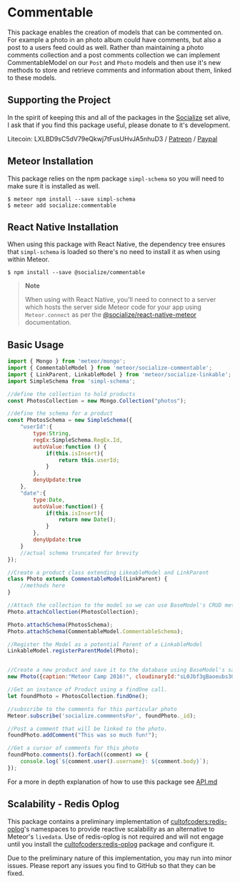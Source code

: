 # Commentable

This package enables the creation of models that can be commented on. For example a photo in an photo album could have comments, but also a post to a users feed could as well. Rather than maintaining a photo comments collection and a post comments collection we can implement CommentableModel on our `Post` and `Photo` models and then use it's new methods to store and retrieve comments and information about them, linked to these models.

## Supporting the Project
In the spirit of keeping this and all of the packages in the [Socialize][socialize] set alive, I ask that if you find this package useful, please donate to it's development.

Litecoin: LXLBD9sC5dV79eQkwj7tFusUHvJA5nhuD3 / [Patreon](https://www.patreon.com/user?u=4866588) / [Paypal](https://www.paypal.me/copleykj)

## Meteor Installation

This package relies on the npm package `simpl-schema` so you will need to make sure it is installed as well.

```shell
$ meteor npm install --save simpl-schema
$ meteor add socialize:commentable
```

## React Native Installation

When using this package with React Native, the dependency tree ensures that `simpl-schema` is loaded so there's no need to install it as when using within Meteor.

```shell
$ npm install --save @socialize/commentable
```
> **Note**
>
>  When using with React Native, you'll need to connect to a server which hosts the server side Meteor code for your app using `Meteor.connect` as per the [@socialize/react-native-meteor](https://www.npmjs.com/package/@socialize/react-native-meteor#example-usage) documentation.

## Basic Usage

```javascript
import { Mongo } from 'meteor/mongo';
import { CommentableModel } from 'meteor/socialize-commentable';
import { LinkParent, LinkableModel } from 'meteor/socialize-linkable';
import SimpleSchema from 'simpl-schema';

//define the collection to hold products
const PhotosCollection = new Mongo.Collection("photos");

//define the schema for a product
const PhotosSchema = new SimpleSchema({
    "userId":{
        type:String,
        regEx:SimpleSchema.RegEx.Id,
        autoValue:function () {
            if(this.isInsert){
                return this.userId;
            }
        },
        denyUpdate:true
    },
    "date":{
        type:Date,
        autoValue:function() {
            if(this.isInsert){
                return new Date();
            }
        },
        denyUpdate:true
    }
    //actual schema truncated for brevity
});

//Create a product class extending LikeableModel and LinkParent
class Photo extends CommentableModel(LinkParent) {
    //methods here
}

//Attach the collection to the model so we can use BaseModel's CRUD methods
Photo.attachCollection(PhotosCollection);

Photo.attachSchema(PhotosSchema);
Photo.attachSchema(CommentableModel.CommentableSchema);

//Register the Model as a potential Parent of a LinkableModel
LinkableModel.registerParentModel(Photo);


//Create a new product and save it to the database using BaseModel's save method.
new Photo({caption:"Meteor Camp 2016!", cloudinaryId:"sL0Jbf3gBaoeubs3G822WQqwp"}).save();

//Get an instance of Product using a findOne call.
let foundPhoto = PhotosCollection.findOne();

//subscribe to the comments for this particular photo
Meteor.subscribe('socialize.commmentsFor', foundPhoto._id);

//Post a comment that will be linked to the photo.
foundPhoto.addComment("This was so much fun!");

//Get a cursor of comments for this photo
foundPhoto.comments().forEach((comment) => {
    console.log(`${comment.user().username}: ${comment.body}`);
});
```

For a more in depth explanation of how to use this package see [API.md](API.md)

## Scalability - Redis Oplog

This package contains a preliminary implementation of [cultofcoders:redis-oplog][redis-oplog]'s namespaces to provide reactive scalability as an alternative to Meteor's `livedata`. Use of redis-oplog is not required and will not engage until you install the [cultofcoders:redis-oplog][redis-oplog] package and configure it.

Due to the preliminary nature of this implementation, you may run into minor issues. Please report any issues you find to GitHub so that they can be fixed.

[redis-oplog]:https://github.com/cultofcoders/redis-oplog
[socialize]: https://atmospherejs.com/socialize
